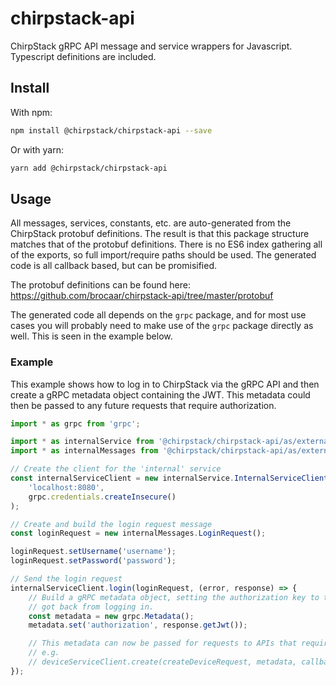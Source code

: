 # chirpstack-api

ChirpStack gRPC API message and service wrappers for Javascript. Typescript definitions are included.

## Install

With npm:

```sh
npm install @chirpstack/chirpstack-api --save
```

Or with yarn:

```sh
yarn add @chirpstack/chirpstack-api
```

## Usage

All messages, services, constants, etc. are auto-generated from the ChirpStack protobuf definitions. The result is that
this package structure matches that of the protobuf definitions. There is no ES6 index gathering all of the exports, so
full import/require paths should be used. The generated code is all callback based, but can be promisified.

The protobuf definitions can be found here: https://github.com/brocaar/chirpstack-api/tree/master/protobuf

The generated code all depends on the `grpc` package, and for most use cases you will probably need to make use of the
`grpc` package directly as well. This is seen in the example below.

### Example

This example shows how to log in to ChirpStack via the gRPC API and then create a gRPC metadata object containing the
JWT. This metadata could then be passed to any future requests that require authorization.

```javascript
import * as grpc from 'grpc';

import * as internalService from '@chirpstack/chirpstack-api/as/external/api/internal_grpc_pb';
import * as internalMessages from '@chirpstack/chirpstack-api/as/external/api/internal_pb';

// Create the client for the 'internal' service
const internalServiceClient = new internalService.InternalServiceClient(
    'localhost:8080',
    grpc.credentials.createInsecure()
);

// Create and build the login request message
const loginRequest = new internalMessages.LoginRequest();

loginRequest.setUsername('username');
loginRequest.setPassword('password');

// Send the login request
internalServiceClient.login(loginRequest, (error, response) => {
    // Build a gRPC metadata object, setting the authorization key to the JWT we
    // got back from logging in.
    const metadata = new grpc.Metadata();
    metadata.set('authorization', response.getJwt());

    // This metadata can now be passed for requests to APIs that require authorization
    // e.g.
    // deviceServiceClient.create(createDeviceRequest, metadata, callback);
});
```
